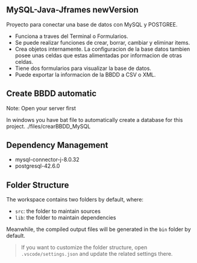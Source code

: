 ## MySQL-Java-Jframes newVersion
Proyecto para conectar una base de datos con MySQL y POSTGREE.
- Funciona a traves del Terminal o Formularios.
- Se puede realizar funciones de crear, borrar, cambiar y eliminar items.
- Crea objetos internamente. La configuracion de la base datos tambien posee unas celdas que estas alimentadas por informacion de otras celdas.
- Tiene dos formularios para visualizar la base de datos.
- Puede exportar la informacion de la BBDD a CSV o XML.


## Create BBDD automatic

Note: Open your server first

In windows you have bat file to automatically create a database for this project.
./files/crearBBDD_MySQL

## Dependency Management

- mysql-connector-j-8.0.32
- postgresql-42.6.0

## Folder Structure

The workspace contains two folders by default, where:

- `src`: the folder to maintain sources
- `lib`: the folder to maintain dependencies

Meanwhile, the compiled output files will be generated in the `bin` folder by default.

> If you want to customize the folder structure, open `.vscode/settings.json` and update the related settings there.

